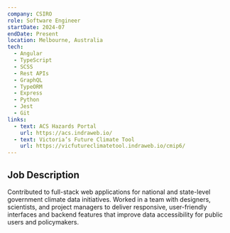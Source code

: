```yaml
---
company: CSIRO
role: Software Engineer
startDate: 2024-07
endDate: Present
location: Melbourne, Australia
tech:
  - Angular
  - TypeScript
  - SCSS
  - Rest APIs
  - GraphQL
  - TypeORM
  - Express
  - Python
  - Jest
  - Git
links:
  - text: ACS Hazards Portal
    url: https://acs.indraweb.io/
  - text: Victoria’s Future Climate Tool
    url: https://vicfutureclimatetool.indraweb.io/cmip6/
---
```


## Job Description

Contributed to full-stack web applications for national and state-level government climate data initiatives. Worked in a team with designers, scientists, and project managers to deliver responsive, user-friendly interfaces and backend features that improve data accessibility for public users and policymakers.